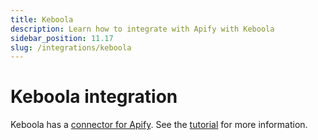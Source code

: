 ```yaml
---
title: Keboola
description: Learn how to integrate with Apify with Keboola
sidebar_position: 11.17
slug: /integrations/keboola
---
```


# Keboola integration

Keboola has a [connector for Apify](https://components.keboola.com/components/apify.apify). See the [tutorial](https://help.apify.com/en/articles/2003234-keboola-integration) for more information.